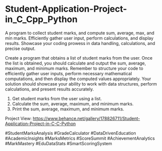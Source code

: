 # Student-Application-Project-in_C_Cpp_Python
A program to collect student marks, and compute sum, average, max, and min marks. Efficiently gather user input, perform calculations, and display results. Showcase your coding prowess in data handling, calculations, and precise output.

Create a program that obtains a list of student marks from the user. Once the list is obtained, you should calculate and output the sum, average, maximum, and minimum marks. Remember to structure your code to efficiently gather user inputs, perform necessary mathematical computations, and then display the computed values appropriately. Your solution should showcase your ability to work with data structures, perform calculations, and present results accurately.

1. Get student marks from the user using a list.
2. Calculate the sum, average, maximum, and minimum marks.
3. Print the sum, average, maximum, and minimum marks.

Project View: https://www.behance.net/gallery/178826711/Student-Application-Project-in-C-C-Python

#StudentMarksAnalysis #GradeCalculator #DataDrivenEducation #AcademicInsights #MarksMetrics #ScoreSummit #AchievementAnalytics #MarkMastery #EduDataStats #SmartScoringSystem
